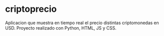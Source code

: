 # criptoprecio

Aplicacion que muestra en tiempo real el precio distintas criptomonedas en USD.
Proyecto realizado con Python, HTML, JS y CSS.
